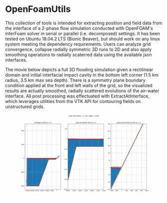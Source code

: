 # OpenFoamUtils
This collection of tools is intended for extracting position and field data from the interface of a 
2-phase flow simulation conducted with OpenFOAM's interFoam solver in serial or parallel (i.e. decomposed) settings. 
It has been tested on Ubuntu 18.04.2 LTS (Bionic Beaver), but should work on any linux system meeting the 
dependency requirements. Users can analyze grid convergence, collapse radially symmetric 3D runs to 2D and also
apply smoothing operations to radially scaterred data using the available json interfaces.

The movie below depicts a full 3D flooding simulation given a rectilinear domain and initial interfacial impact cavity
in the bottom left corner (1.5 km radius, 3.5 km max sea depth). There is a symmetry plane boundary condition applied at the front and left walls of the grid,
so the visualized results are actually smoothed, radially scattered evolutions of the air-water interface. All post processing
was effectuated with ExtractAtInterface, which leverages utilities from the VTK API for contouring fields on unstructured grids.

![Sample Frame](crater_1.5r_3.5d_flooding.gif)



